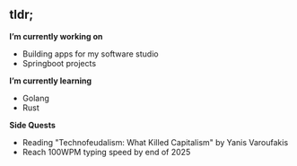 ## tldr;

**I’m currently working on** 
- Building apps for my software studio
- Springboot projects

**I’m currently learning** 
- Golang
- Rust

**Side Quests**
- Reading "Technofeudalism: What Killed Capitalism" by Yanis Varoufakis
- Reach 100WPM typing speed by end of 2025
